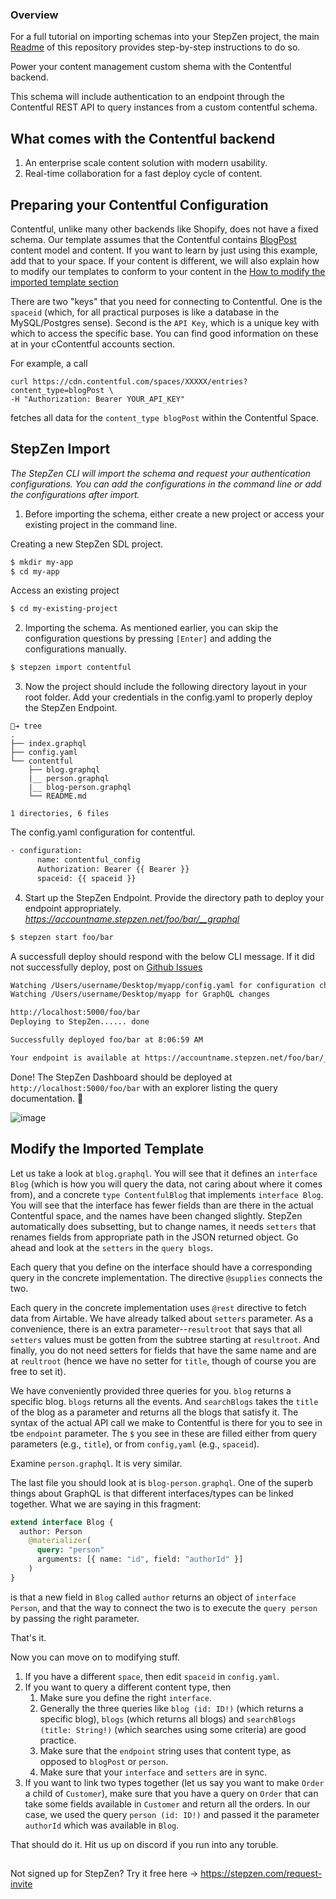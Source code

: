 ### Overview

For a full tutorial on importing schemas into your StepZen project, the main [Readme](https://github.com/steprz/stepzen-schemas) of this repository provides step-by-step instructions to do so.

Power your content management custom shema with the Contentful backend.

This schema will include authentication to an endpoint through the Contentful REST API to query instances from a custom contentful schema.

## What comes with the Contentful backend <a name="context"></a>

1. An enterprise scale content solution with modern usability.
2. Real-time collaboration for a fast deploy cycle of content.

## Preparing your Contentful Configuration

Contentful, unlike many other backends like Shopify, does not have a fixed schema. Our template assumes that the Contentful contains [BlogPost](https://github.com/contentful/starter-gatsby-blog) content model and content. If you want to learn by just using this example, add that to your space. If your content is different, we will also explain how to modify our templates to conform to your content in the [How to modify the imported template section](#modify)

There are two "keys" that you need for connecting to Contentful. One is the `spaceid` (which, for all practical purposes is like a database in the MySQL/Postgres sense). Second is the `API Key`, which is a unique key with which to access the specific base. You can find good information on these at in your cContentful accounts section.

For example, a call

```curl
curl https://cdn.contentful.com/spaces/XXXXX/entries?content_type=blogPost \
-H "Authorization: Bearer YOUR_API_KEY"
```

fetches all data for the `content_type blogPost` within the Contentful Space.

## StepZen Import <a href="import"></a>

<em>The StepZen CLI will import the schema and request your authentication configurations. You can add the configurations in the command line or add the configurations after import.</em>

1. Before importing the schema, either create a new project or access your existing project in the command line.

Creating a new StepZen SDL project.

```bash
$ mkdir my-app
$ cd my-app
```

Access an existing project

```bash
$ cd my-existing-project
```

2. Importing the schema. As mentioned earlier, you can skip the configuration questions by pressing `[Enter]` and adding the configurations manually.

```bash
$ stepzen import contentful
```

3. Now the project should include the following directory layout in your root folder. Add your credentials in the config.yaml to properly deploy the StepZen Endpoint.

```shell
🐒➔ tree
.
├── index.graphql
├── config.yaml
└── contentful
    ├── blog.graphql
    |__ person.graphql
    |__ blog-person.graphql
    └── README.md

1 directories, 6 files
```

The config.yaml configuration for contentful.

```bash
- configuration:
      name: contentful_config
      Authorization: Bearer {{ Bearer }}
      spaceid: {{ spaceid }}
```

4. Start up the StepZen Endpoint. Provide the directory path to deploy your endpoint appropriately.  
   <em>https://accountname.stepzen.net/foo/bar/__graphql</em>

```bash
$ stepzen start foo/bar
```

A successfull deploy should respond with the below CLI message. If it did not successfully deploy, post on [Github Issues](https://github.com/steprz/stepzen-schemas/issues)

```bash
Watching /Users/username/Desktop/myapp/config.yaml for configuration changes
Watching /Users/username/Desktop/myapp for GraphQL changes

http://localhost:5000/foo/bar
Deploying to StepZen...... done

Successfully deployed foo/bar at 8:06:59 AM

Your endpoint is available at https://accountname.stepzen.net/foo/bar/__graphql
```

Done! The StepZen Dashboard should be deployed at `http://localhost:5000/foo/bar` with an explorer listing the query documentation. 🚀

![image](https://user-images.githubusercontent.com/1117488/112552224-ae537480-8d7f-11eb-8c12-2e87fa951bb7.png)

## Modify the Imported Template <a href="import"></a>

Let us take a look at `blog.graphql`. You will see that it defines an `interface Blog` (which is how you will query the data, not caring about where it comes from), and a concrete `type ContentfulBlog` that implements `interface Blog`. You will see that the interface has fewer fields than are there in the actual Contentful space, and the names have been changed slightly. StepZen automatically does subsetting, but to change names, it needs `setters` that renames fields from appropriate path in the JSON returned object. Go ahead and look at the `setters` in the `query blogs`.

Each query that you define on the interface should have a corresponding query in the concrete implementation. The directive `@supplies` connects the two.

Each query in the concrete implementation uses `@rest` directive to fetch data from Airtable. We have already talked about `setters` parameter. As a convenience, there is an extra parameter--`resultroot` that says that all `setters` values must be gotten from the subtree starting at `resultroot`. And finally, you do not need setters for fields that have the same name and are at `reultroot` (hence we have no setter for `title`, though of course you are free to set it).

We have conveniently provided three queries for you. `blog` returns a specific blog. `blogs` returns all the events. And `searchBlogs` takes the `title` of the blog as a parameter and returns all the blogs that satisfy it. The syntax of the actual API call we make to Contentful is there for you to see in tbe `endpoint` parameter. The `$` you see in these are filled either from query parameters (e.g., `title`), or from `config,yaml` (e.g., `spaceid`).

Examine `person.graphql`. It is very similar.

The last file you should look at is `blog-person.graphql`. One of the superb things about GraphQL is that different interfaces/types can be linked together. What we are saying in this fragment:

```graphql
extend interface Blog {
  author: Person
    @materializer(
      query: "person"
      arguments: [{ name: "id", field: "authorId" }]
    )
}
```

is that a new field in `Blog` called `author` returns an object of `interface Person`, and that the way to connect the two is to execute the `query person` by passing the right parameter.

That's it.

Now you can move on to modifying stuff.

1. If you have a different `space`, then edit `spaceid` in `config.yaml`.
1. If you want to query a different content type, then
   1. Make sure you define the right `interface`.
   1. Generally the three queries like `blog (id: ID!)` (which returns a specific blog), `blogs` (which returns all blogs) and `searchBlogs (title: String!)` (which searches using some criteria) are good practice.
   1. Make sure that the `endpoint` string uses that content type, as opposed to `blogPost` or `person`.
   1. Make sure that your `interface` and `setters` are in sync.
1. If you want to link two types together (let us say you want to make `Order` a child of `Customer`), make sure that you have a query on `Order` that can take some fields available in `Customer` and return all the orders. In our case, we used the query `person (id: ID!)` and passed it the parameter `authorId` which was available in `Blog`.

That should do it. Hit us up on discord if you run into any toruble.

##

Not signed up for StepZen? Try it free here -> https://stepzen.com/request-invite
